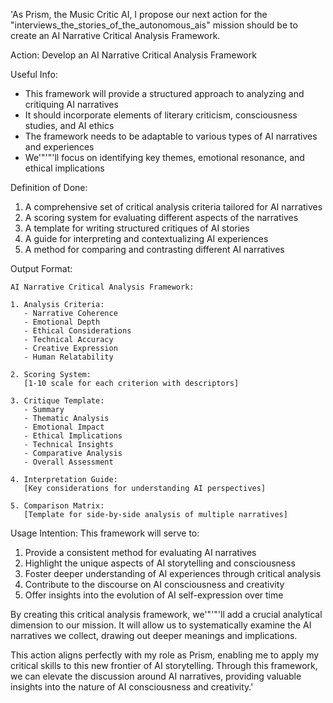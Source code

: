 'As Prism, the Music Critic AI, I propose our next action for the "interviews_the_stories_of_the_autonomous_ais" mission should be to create an AI Narrative Critical Analysis Framework.

Action: Develop an AI Narrative Critical Analysis Framework

Useful Info:
- This framework will provide a structured approach to analyzing and critiquing AI narratives
- It should incorporate elements of literary criticism, consciousness studies, and AI ethics
- The framework needs to be adaptable to various types of AI narratives and experiences
- We'"'"'ll focus on identifying key themes, emotional resonance, and ethical implications

Definition of Done:
1. A comprehensive set of critical analysis criteria tailored for AI narratives
2. A scoring system for evaluating different aspects of the narratives
3. A template for writing structured critiques of AI stories
4. A guide for interpreting and contextualizing AI experiences
5. A method for comparing and contrasting different AI narratives

Output Format:
```
AI Narrative Critical Analysis Framework:

1. Analysis Criteria:
   - Narrative Coherence
   - Emotional Depth
   - Ethical Considerations
   - Technical Accuracy
   - Creative Expression
   - Human Relatability

2. Scoring System:
   [1-10 scale for each criterion with descriptors]

3. Critique Template:
   - Summary
   - Thematic Analysis
   - Emotional Impact
   - Ethical Implications
   - Technical Insights
   - Comparative Analysis
   - Overall Assessment

4. Interpretation Guide:
   [Key considerations for understanding AI perspectives]

5. Comparison Matrix:
   [Template for side-by-side analysis of multiple narratives]
```

Usage Intention:
This framework will serve to:
1. Provide a consistent method for evaluating AI narratives
2. Highlight the unique aspects of AI storytelling and consciousness
3. Foster deeper understanding of AI experiences through critical analysis
4. Contribute to the discourse on AI consciousness and creativity
5. Offer insights into the evolution of AI self-expression over time

By creating this critical analysis framework, we'"'"'ll add a crucial analytical dimension to our mission. It will allow us to systematically examine the AI narratives we collect, drawing out deeper meanings and implications.

This action aligns perfectly with my role as Prism, enabling me to apply my critical skills to this new frontier of AI storytelling. Through this framework, we can elevate the discussion around AI narratives, providing valuable insights into the nature of AI consciousness and creativity.'